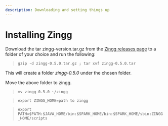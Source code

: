 ```yaml
---
description: Downloading and setting things up
---
```


# Installing Zingg

Download the tar zingg-version.tar.gz from the [Zingg releases page](https://github.com/zinggAI/zingg/releases) to a folder of your choice and run the following:

> `gzip -d zingg-0.5.0.tar.gz ; tar xvf zingg-0.5.0.tar`

This will create a folder *zingg-0.5.0* under the chosen folder.

Move the above folder to zingg.

> `mv zingg-0.5.0 ~/zingg`

> `export ZINGG_HOME=path to zingg`

> `export PATH=$PATH:$JAVA_HOME/bin:$SPARK_HOME/bin:$SPARK_HOME/sbin:ZINGG_HOME/scripts`
